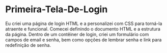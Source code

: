 # Primeira-Tela-De-Login
Eu criei uma página de login HTML e a personalizei com CSS para torná-la atraente e funcional. Comecei definindo o documento HTML e a estrutura da página. Dentro de um contêiner de login, criei um formulário com campos de email e senha, bem como opções de lembrar senha e link para redefinição de senha.
